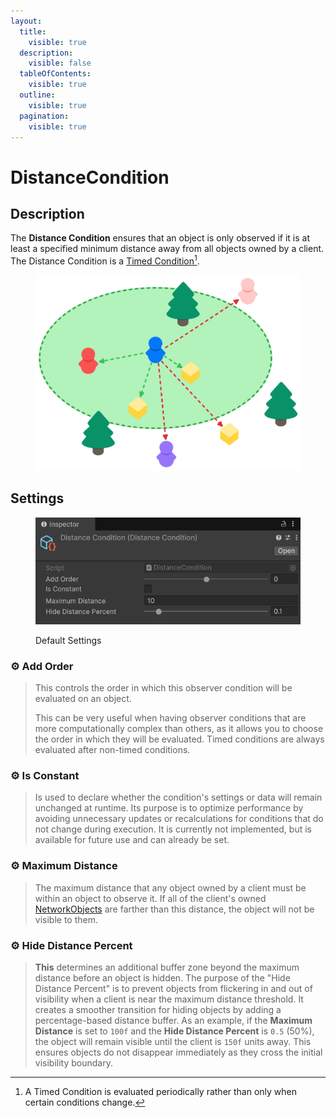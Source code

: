 ```yaml
---
layout:
  title:
    visible: true
  description:
    visible: false
  tableOfContents:
    visible: true
  outline:
    visible: true
  pagination:
    visible: true
---
```


# DistanceCondition

## Description <a href="#server-and-host" id="server-and-host"></a>

The **Distance Condition** ensures that an object is only observed if it is at least a specified minimum distance away from all objects owned by a client. The Distance Condition is a [Timed Condition](#user-content-fn-1)[^1].

<div align="left"><figure><img src="../../../.gitbook/assets/distance-observer-condition.svg" alt="" width="563"><figcaption></figcaption></figure></div>

## Settings <a href="#server-and-host" id="server-and-host"></a>

<div align="left"><figure><img src="../../../.gitbook/assets/distance-observer-condition.png" alt=""><figcaption><p>Default Settings</p></figcaption></figure></div>

### :gear:  **Add Order**

> This controls the order in which this observer condition will be evaluated on an object.
>
> This can be very useful when having observer conditions that are more computationally complex than others, as it allows you to choose the order in which they will be evaluated. Timed conditions are always evaluated after non-timed conditions.

### :gear:  **Is Constant**

> Is used to declare whether the condition's settings or data  will remain unchanged at runtime. Its purpose is to optimize performance by avoiding unnecessary updates or recalculations for conditions that do not change during execution. It is currently not implemented, but is available for future use and can already be set.

### :gear:  **Maximum Distance**

> The maximum distance that any object owned by a client must be within an object to observe it. If all of the client's owned [NetworkObjects](../../../guides/features/networked-gameobjects-and-scripts/networkobjects/) are farther than this distance, the object will not be visible to them.

### :gear:  **Hide Distance Percent**

> **This** determines an additional buffer zone beyond the maximum distance before an object is hidden. The purpose of the "Hide Distance Percent" is to prevent objects from flickering in and out of visibility when a client is near the maximum distance threshold. It creates a smoother transition for hiding objects by adding a percentage-based distance buffer. As an example, if the **Maximum Distance** is set to `100f` and the **Hide Distance Percent** is `0.5` (50%), the object will remain visible until the client is `150f` units away. This ensures objects do not disappear immediately as they cross the initial visibility boundary.

[^1]: A Timed Condition is evaluated periodically rather than only when certain conditions change.
